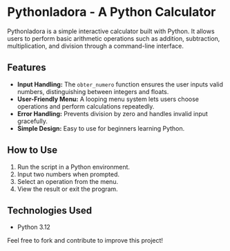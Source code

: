 # Pythonladora - A Python Calculator

Pythonladora is a simple interactive calculator built with Python. It allows users to perform basic arithmetic operations such as addition, subtraction, multiplication, and division through a command-line interface.

## Features
- **Input Handling:** The `obter_numero` function ensures the user inputs valid numbers, distinguishing between integers and floats.
- **User-Friendly Menu:** A looping menu system lets users choose operations and perform calculations repeatedly.
- **Error Handling:** Prevents division by zero and handles invalid input gracefully.
- **Simple Design:** Easy to use for beginners learning Python.

## How to Use
1. Run the script in a Python environment.
2. Input two numbers when prompted.
3. Select an operation from the menu.
4. View the result or exit the program.

## Technologies Used
- Python 3.12

Feel free to fork and contribute to improve this project!
